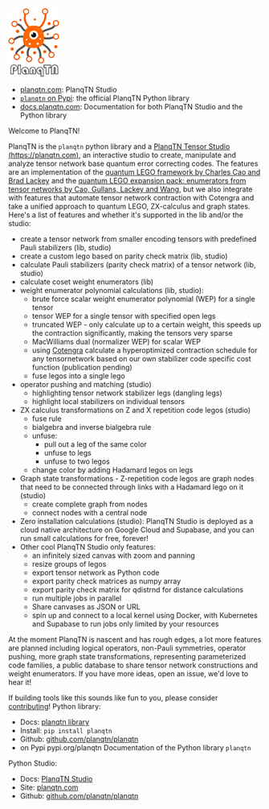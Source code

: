 <img src="fig/planqtn_logo.png" width="20%">

- [planqtn.com](https://planqtn.com): PlanqTN Studio
- [`planqtn` on Pypi](https://pypi.org/planqtn): the official PlanqTN Python library
- [docs.planqtn.com](https://docs.planqtn.com): Documentation for both PlanqTN Studio and the Python library

Welcome to PlanqTN!

PlanqTN is the `planqtn` python library and a [PlanqTN Tensor Studio (https://planqtn.com)](https://planqtn.com), an interactive studio to create, manipulate and analyze tensor network base quantum error correcting codes. The features are an implementation of the [quantum LEGO framework by Charles Cao and Brad Lackey](https://journals.aps.org/prxquantum/abstract/10.1103/PRXQuantum.3.020332) and the [quantum LEGO expansion pack: enumerators from tensor networks by Cao, Gullans, Lackey and Wang](https://journals.aps.org/prxquantum/abstract/10.1103/PRXQuantum.5.030313), but we also integrate with features that automate tensor network contraction with Cotengra and take a unified approach to quantum LEGO, ZX-calculus and graph states. Here's a list of features and whether it's supported in the lib and/or the studio:

- create a tensor network from smaller encoding tensors with predefined Pauli stabilizers (lib, studio)
- create a custom lego based on parity check matrix (lib, studio)
- calculate Pauli stabilizers (parity check matrix) of a tensor network (lib, studio)
- calculate coset weight enumerators (lib)
- weight enumerator polynomial calculations (lib, studio):
  - brute force scalar weight enumerator polynomial (WEP) for a single tensor
  - tensor WEP for a single tensor with specified open legs
  - truncated WEP - only calculate up to a certain weight, this speeds up the contraction significantly, making the tensors very sparse
  - MacWilliams dual (normalizer WEP) for scalar WEP
  - using [Cotengra](https://cotengra.readthedocs.io/) calculate a hyperoptimized contraction schedule for any tensornetwork based on our own stabilizer code specific cost function (publication pending)
  - fuse legos into a single lego
- operator pushing and matching (studio)
  - highlighting tensor network stabilizer legs (dangling legs)
  - highlight local stabilizers on individual tensors
- ZX calculus transformations on Z and X repetition code legos (studio)
  - fuse rule
  - bialgebra and inverse bialgebra rule
  - unfuse:
    - pull out a leg of the same color
    - unfuse to legs
    - unfuse to two legos
  - change color by adding Hadamard legos on legs
- Graph state transformations - Z-repetition code legos are graph nodes that need to be connected through links with a Hadamard lego on it (studio)
  - create complete graph from nodes
  - connect nodes with a central node
- Zero installation calculations (studio): PlanqTN Studio is deployed as a cloud native architecture on Google Cloud and Supabase, and you can run small calculations for free, forever!
- Other cool PlanqTN Studio only features:
  - an infinitely sized canvas with zoom and panning
  - resize groups of legos
  - export tensor network as Python code
  - export parity check matrices as numpy array
  - export parity check matrix for qdistrnd for distance calculations
  - run multiple jobs in parallel
  - Share canvases as JSON or URL
  - spin up and connect to a local kernel using Docker, with Kubernetes and Supabase to run jobs only limited by your resources

At the moment PlanqTN is nascent and has rough edges, a lot more features are planned including logical operators, non-Pauli symmetries, operator pushing, more graph state transformations, representing parameterized code families, a public database to share tensor network constructions and weight enumerators. If you have more ideas, open an issue, we'd love to hear it!

If building tools like this sounds like fun to you, please consider [contributing](#contributing)!
Python library:

- Docs: [planqtn library](planqtn/index.md)
- Install: `pip install planqtn`
- Github: [github.com/planqtn/planqtn](github.com/planqtn/planqtn)
- on Pypi pypi.org/planqtn Documentation of the Python library `planqtn`

Python Studio:

- Docs: [PlanqTN Studio](planqtn-studio/index.md)
- Site: [planqtn.com](https://planqtn.com)
- Github: [github.com/planqtn/planqtn](github.com/planqtn/planqtn)
